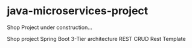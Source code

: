 # java-microservices-project
Shop Project under construction... 

Shop project
Spring Boot 
3-Tier architecture
REST
CRUD
Rest Template
